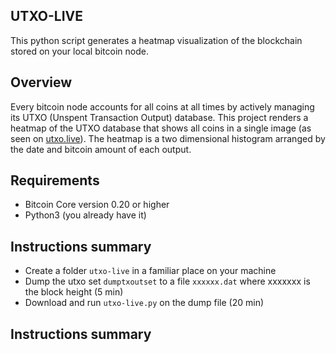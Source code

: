<!-- ABOUT THE PROJECT -->
## UTXO-LIVE

This python script generates a heatmap visualization of the blockchain stored on your local bitcoin node. 

## Overview

Every bitcoin node accounts for all coins at all times by actively managing its UTXO (Unspent Transaction Output) database.  This project renders a heatmap of the UTXO database that shows all coins in a single image (as seen on <a href=https://utxo.live/>utxo.live</a>). The heatmap is a two dimensional histogram arranged by the date and bitcoin amount of each output.

<!-- Requirements -->
## Requirements
* Bitcoin Core version 0.20 or higher
* Python3 (you already have it)


## Instructions summary
* Create a folder `utxo-live` in a familiar place on your machine
* Dump the utxo set `dumptxoutset` to a file `xxxxxx.dat` where xxxxxxx is the block height (5 min) 
* Download and run `utxo-live.py` on the dump file (20 min)

## Instructions summary

